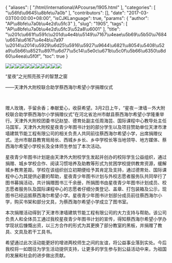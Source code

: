 {
    "aliases": [
        "/html/international/APcourse/1905.html"
    ],
    "categories": [
        "\u56fd\u9645\u8bfe\u7a0b"
    ],
    "contributors": [],
    "date": "2017-03-03T00:00:00+08:00",
    "isCJKLanguage": true,
    "params": {
        "author": "AP\u8bfe\u7a0b\u4e2d\u5fc3"
    },
    "slug": "1905",
    "tags": [
        "AP\u8bfe\u7a0b\u4e2d\u5fc3\u52a8\u6001"
    ],
    "title": "\u201c\u661f\u591c\u201d\u4e4b\u5149\u7167\u4eae\u5b69\u5b50\u7684\u667a\u6167\u4e4b\u7a97 \u2014\u2014\u5929\u6d25\u5916\u5927\u9644\u6821\u8054\u5408\u52a9\u5b66\u8521\u897f\u6d77\u5c14\u5e0c\u671b\u5c0f\u5b66\u6350\u8d60\u4eea\u5f0f",
    "toc": true
}

![](https://cdn.tfls.online/mirror/full/ffd926240899df48169748c748f75543d1b550a0.jpg)![](https://cdn.tfls.online/mirror/full/658a99e38e6eb37091bf6f30ee9bd9f19acefe68.jpg)![](https://cdn.tfls.online/mirror/full/a0441e71efcf386b4d1482f726dc0b915469db6b.jpg)![](https://cdn.tfls.online/mirror/full/a31ea62f3c00e0a3ffedc91f9492a91a22a480cc.jpg)![](https://cdn.tfls.online/mirror/full/7db60c6303504dcf6ae4925b82fe587d46a9614d.jpg)![](https://cdn.tfls.online/mirror/full/8ddad2a6cc5b73b01b84b7c9f9c5d4638ed890ca.jpg)![](https://cdn.tfls.online/mirror/full/20577a9f82bae46722a945b11cd1e9c85d3d2d44.jpg)![](https://cdn.tfls.online/mirror/full/f7539ff69d9ec174aee3a5a687f3a25f540e18ae.jpg)![](https://cdn.tfls.online/mirror/full/96d84062b60310197fadc694a4746a34858f5a69.jpg)![](https://cdn.tfls.online/mirror/full/d693e206a313a3e258c323ef5b683af1e6130c1b.jpg)![](https://cdn.tfls.online/mirror/full/0f174006b7c5825f6f238780bdb0bec7a10d6f3c.jpg)




  





“星夜”之光照亮孩子的智慧之窗




——天津外大附校联合助学蔡西海尔希望小学捐赠仪式




 




赠人玫瑰，手留余香；奉献爱心，收获希望。3月2日上午，“星夜－津墙－外大附校联合助学蔡西海尔小学捐赠仪式”在河北省沧州市献县蔡西海尔希望小学隆重举行。天津外大附校团委书记赵堃、德育处副主任周海芸、国际课程中心教导处主任马国军，天津外大附校星夜青少年图书计划的部分学生以及项目赞助单位天津市津墙建筑节能工程有限公司的相关负责人共同前往蔡西海尔希望小学，出席捐赠仪式。沧州市献县教育局局长、西城乡乡长、乡中学校长等当地领导、地方媒体、蔡西海尔希望小学校长及全体师生参加了本次活动。




星夜青少年图书计划是由天津外大附校学生发起并创办的校际学生公益组织，通过捐赠、城乡学校合作、阅读习惯培养及助教等形式为贫困学校提供教育资源，缓解城乡教育差距。学校在该组织创立初期便给予其肯定及支持，通过德育处、国际课程中心为其提供必要的帮助，星夜青少年图书计划与外校志愿者服务队共同举行了图书募捐活动，共计捐赠图书三千余册，所捐图书由星夜青少年图书计划成员、校志愿者服务队及国际课程中心的志愿者仔细分类登记、盖章、打包装箱及公示，现图书已经运抵蔡西海尔希望小学。星夜青少年图书计划部分成员前往蔡西海尔小学，购买书架和部分文具，为蔡西海尔希望小学成立了图书室。




本次捐赠活动得到了天津市津墙建筑节能工程有限公司的大力支持与帮助。该公司负责人和全体员工通过我校星夜青少年图书计划的宣传，得知蔡西海尔希望小学办学现状后慷慨出资，以三方合作的形式为其更换了部分教室的黑板，并捐赠了教具、文具及若干工具书。




希望通过此次活动能更好的增进两校师生之间的友谊，将公益事业落到实处。今后我校将一如既往为学生活动提供支持，让更多的学生参与到公益活动中来，为祖国的发展和社会的进步做出贡献。









  



